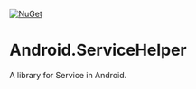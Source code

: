 [![NuGet](https://img.shields.io/nuget/v/Asjc.Android.ServiceHelper)](https://www.nuget.org/packages/Asjc.Android.ServiceHelper/)

# Android.ServiceHelper

A library for Service in Android.